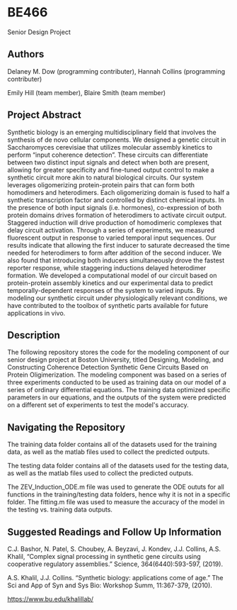 # BE466
Senior Design Project 

## Authors 
Delaney M. Dow (programming contributer),
Hannah Collins (programming contributer) 

Emily Hill (team member),
Blaire Smith (team member) 

## Project Abstract 
Synthetic biology is an emerging multidisciplinary field that involves the synthesis of de novo cellular components. We designed a genetic circuit in Saccharomyces cerevisiae that utilizes molecular assembly kinetics to perform “input coherence detection”. These circuits can differentiate between two distinct input signals and detect when both are present, allowing for greater specificity and fine-tuned output control to make a synthetic circuit more akin to natural biological circuits. Our system leverages oligomerizing protein-protein pairs that can form both homodimers and heterodimers. Each oligomerizing domain is fused to half a synthetic transcription factor and controlled by distinct chemical inputs. In the presence of both input signals (i.e. hormones), co-expression of both protein domains drives formation of heterodimers to activate circuit output. Staggered induction will drive production of homodimeric complexes that delay circuit activation. Through a series of experiments, we measured fluorescent output in response to varied temporal input sequences. Our results indicate that allowing the first inducer to saturate decreased the time needed for heterodimers to form after addition of the second inducer. We also found that introducing both inducers simultaneously drove the fastest reporter response, while staggering inductions delayed heterodimer formation. We developed a computational model of our circuit based on protein-protein assembly kinetics and our experimental data to predict temporally-dependent responses of the system to varied inputs. By modeling our synthetic circuit under physiologically relevant conditions, we have contributed to the toolbox of synthetic parts available for future applications in vivo.

## Description
The following repository stores the code for the modeling component of our senior design project at Boston University, titled Designing, Modeling, and Constructing Coherence Detection Synthetic Gene Circuits Based on Protein Oligimerization. 
The modeling component was based on a series of three experiments conducted to be used as training data on our model of a series of ordinary differential equations. The training data optimized specific parameters in our equations, and the outputs of the system were predicted on a different set of experiments to test the model's accuracy. 

## Navigating the Repository 
The training data folder contains all of the datasets used for the training data, as well as the matlab files used to collect the predicted outputs. 

The testing data folder contains all of the datasets used for the testing data, as well as the matlab files used to collect the predicted outputs. 

The ZEV_Induction_ODE.m file was used to generate the ODE oututs for all functions in the training/testing data folders, hence why it is not in a specific folder. 
The fitting.m file was used to measure the accuracy of the model in the testing vs. training data outputs. 

## Suggested Readings and Follow Up Information

C.J. Bashor, N. Patel, S. Choubey, A. Beyzavi, J. Kondev, J.J. Collins, A.S. Khalil, “Complex signal processing in synthetic gene circuits using cooperative regulatory assemblies.” Science, 364(6440):593-597, (2019).

A.S. Khalil, J.J. Collins. “Synthetic biology: applications come of age.” The Sci and App of Syn and Sys Bio: Workshop Summ, 11:367-379, (2010).

https://www.bu.edu/khalillab/

